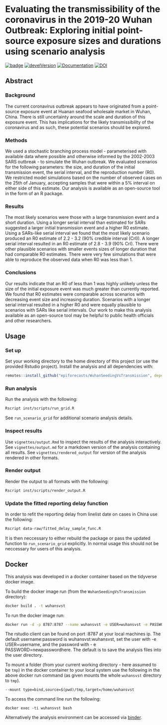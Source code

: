 # Evaluating the transmissibility of the coronavirus in the 2019-20 Wuhan Outbreak: Exploring initial point-source exposure sizes and durations using scenario analysis

[![badge](https://img.shields.io/badge/Launch-Analysis-lightblue.svg)](https://mybinder.org/v2/gh/epiforecasts/WuhanSeedingVsTransmission/master?urlpath=rstudio)
[![develVersion](https://img.shields.io/badge/devel%20version-0.1.0-green.svg?style=flat)](https://github.com/epiforecasts/WuhanSeedingVsTransmission)
[![Documentation](https://img.shields.io/badge/Package-documentation-lightgrey.svg?style=flat)](https://epiforecasts.io/WuhanSeedingVsTransmission)
[![DOI](https://zenodo.org/badge/DOI/10.5281/zenodo.2641048.svg)](https://doi.org/10.5281/zenodo.2641048)

## Abstract

### Background

The current coronavirus outbreak appears to have originated from a point-source exposure event at Huanan seafood wholesale market in Wuhan, China. There is still uncertainty around the scale and duration of this exposure event. This has implications for the likely transmissibility of the coronavirus and as such, these potential scenarios should be explored. 

### Methods

We used a stochastic branching process model - parameterised with available data where possible and otherwise informed by the 2002-2003 SARS outbreak - to simulate the Wuhan outbreak. We evaluated scenarios for the following parameters: the size, and duration of the initial transmission event, the serial interval, and the reproduction number (R0). We restricted model simulations based on the number of observed cases on the 25th of January, accepting samples that were within a 5% interval on either side of this estimate. Our analysis is available as an open-source tool in the form of an R package.

### Results

The most likely scenarios were those with a large transmission event and a short duration. Using a longer serial interval than estimated for SARs suggested a larger initial transmission event and a higher R0 estimate. Using a SARs-like serial interval we found that the most likely scenario produced an R0 estimate of 2.2 - 3.2 (90% credible interval (CrI)). A longer serial interval resulted in an R0 estimate of 2.8 - 3.9 (90% CrI). There were other plausible scenarios with smaller events sizes of longer duration that had comparable R0 estimates. There were very few simulations that were able to reproduce the observed data when R0 was less than 1. 

### Conclusions

Our results indicate that an R0 of less than 1 was highly unlikely unless the size of the initial exposure event was much greater than currently reported. We found that R0 estimates were comparable across scenarios with decreasing event size and increasing duration. Scenarios with a longer serial interval resulted in a higher R0 and were equally plausible to scenarios with SARs like serial intervals. Our work to make this analysis available as an open-source tool may be helpful to public health officials and other researchers.

## Usage

### Set up

Set your working directory to the home directory of this project (or use the provided Rstudio project). Install the analysis and all dependencies with: 

```r
remotes::install_github("epiforecasts/WuhanSeedingVsTransmission", dependencies = TRUE)
```

### Run analysis

Run the analysis with the following:

```bash
Rscript inst/scripts/run_grid.R
```

See `run_scenario_grid` for additional scenario analysis details.

### Inspect results

Use `vignettes/output.Rmd` to inspect the results of the analysis interactively. See `vignettes/output.md` for a markdown version of the analysis containing all results. See `vignettes/rendered_output` for version of the analysis rendered in other formats.

### Render output

Render the output to all formats with the following:

```bash
Rscript inst/scripts/render_output.R
```

### Update the fitted reporting delay function

In order to refit the reporting delay from linelist date on cases in China use the following:

```bash
Rscript data-raw/fitted_delay_sample_func.R
```

It is then neccessary to either rebuild the package or pass the updated function to `run_scenario_grid` explicitly. In normal usage this should not be neccessary for users of this analysis.

## Docker


This analysis was developed in a docker container based on the tidyverse docker image. 

To build the docker image run (from the `WuhanSeedingVsTransmission` directory):

```bash
docker build . -t wuhansvst
```

To run the docker image run:

```bash
docker run -d -p 8787:8787 --name wuhansvst -e USER=wuhansvst -e PASSWORD=wuhansvst wuhansvst
```

The rstudio client can be found on port :8787 at your local machines ip. The default username:password is wuhansvst:wuhansvst, set the user with -e USER=username, and the password with - e PASSWORD=newpasswordhere. The default is to save the analysis files into the user directory.

To mount a folder (from your current working directory - here assumed to be `tmp`) in the docker container to your local system use the following in the above docker run command (as given mounts the whole `wuhansvst` directory to `tmp`).

```{bash, eval = FALSE}
--mount type=bind,source=$(pwd)/tmp,target=/home/wuhansvst
```

To access the command line run the following:

```{bash, eval = FALSE}
docker exec -ti wuhansvst bash
```

Alternatively the analysis environment can be accessed via [binder](https://mybinder.org/v2/gh/epiforecasts/WuhanSeedingVsTransmission/master?urlpath=rstudio).